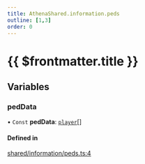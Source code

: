```yaml
---
title: AthenaShared.information.peds
outline: [1,3]
order: 0
---
```


# {{ $frontmatter.title }}


## Variables

### pedData

• `Const` **pedData**: [`player`](server_config.md#player)[]

#### Defined in

[shared/information/peds.ts:4](https://github.com/Stuyk/altv-athena/blob/90cd63d/src/core/shared/information/peds.ts#L4)
